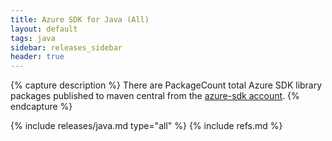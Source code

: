 ```yaml
---
title: Azure SDK for Java (All)
layout: default
tags: java
sidebar: releases_sidebar
header: true
---
```

{% capture description %}
There are PackageCount total Azure SDK library packages published to maven central from the [azure-sdk account](https://search.maven.org/search?q=g:com.microsoft.azure%20OR%20g:com.azure).
{% endcapture %}

{% include releases/java.md type="all" %}
{% include refs.md %}

